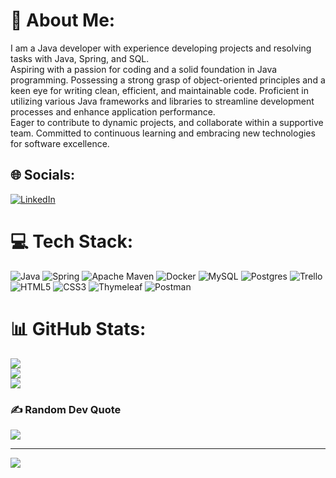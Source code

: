 # 💫 About Me:
I am a Java developer with experience developing projects and resolving tasks with Java, Spring, and SQL. <br>Aspiring with a passion for coding and a solid foundation in Java programming. Possessing a strong grasp of object-oriented principles and a keen eye for writing clean, efficient, and maintainable code. Proficient in utilizing various Java frameworks and libraries to streamline development processes and enhance application performance.<br>Eager to contribute to dynamic projects, and collaborate within a supportive team. Committed to continuous learning and embracing new technologies for software excellence.


## 🌐 Socials:
[![LinkedIn](https://img.shields.io/badge/LinkedIn-%230077B5.svg?logo=linkedin&logoColor=white)](https://linkedin.com/in/dmytro-marzhiievskyi-bb9008b5) 

# 💻 Tech Stack:
![Java](https://img.shields.io/badge/java-%23ED8B00.svg?style=for-the-badge&logo=java&logoColor=white) ![Spring](https://img.shields.io/badge/spring-%236DB33F.svg?style=for-the-badge&logo=spring&logoColor=white) ![Apache Maven](https://img.shields.io/badge/Apache%20Maven-C71A36?style=for-the-badge&logo=Apache%20Maven&logoColor=white) ![Docker](https://img.shields.io/badge/docker-%230db7ed.svg?style=for-the-badge&logo=docker&logoColor=white) ![MySQL](https://img.shields.io/badge/mysql-%2300f.svg?style=for-the-badge&logo=mysql&logoColor=white) ![Postgres](https://img.shields.io/badge/postgres-%23316192.svg?style=for-the-badge&logo=postgresql&logoColor=white) ![Trello](https://img.shields.io/badge/Trello-%23026AA7.svg?style=for-the-badge&logo=Trello&logoColor=white) ![HTML5](https://img.shields.io/badge/html5-%23E34F26.svg?style=for-the-badge&logo=html5&logoColor=white) ![CSS3](https://img.shields.io/badge/css3-%231572B6.svg?style=for-the-badge&logo=css3&logoColor=white) ![Thymeleaf](https://img.shields.io/badge/Thymeleaf-%23005C0F.svg?style=for-the-badge&logo=Thymeleaf&logoColor=white) ![Postman](https://img.shields.io/badge/Postman-FF6C37?style=for-the-badge&logo=postman&logoColor=white)
# 📊 GitHub Stats:
![](https://github-readme-stats.vercel.app/api?username=Amitamaru&theme=dark&hide_border=false&include_all_commits=true&count_private=false)<br/>
![](https://github-readme-streak-stats.herokuapp.com/?user=Amitamaru&theme=dark&hide_border=false)<br/>
![](https://github-readme-stats.vercel.app/api/top-langs/?username=Amitamaru&theme=dark&hide_border=false&include_all_commits=true&count_private=false&layout=compact)

### ✍️ Random Dev Quote
![](https://quotes-github-readme.vercel.app/api?type=horizontal&theme=radical)

---
[![](https://visitcount.itsvg.in/api?id=Amitamaru&icon=0&color=12)](https://visitcount.itsvg.in)

<!-- Proudly created with GPRM ( https://gprm.itsvg.in ) -->
